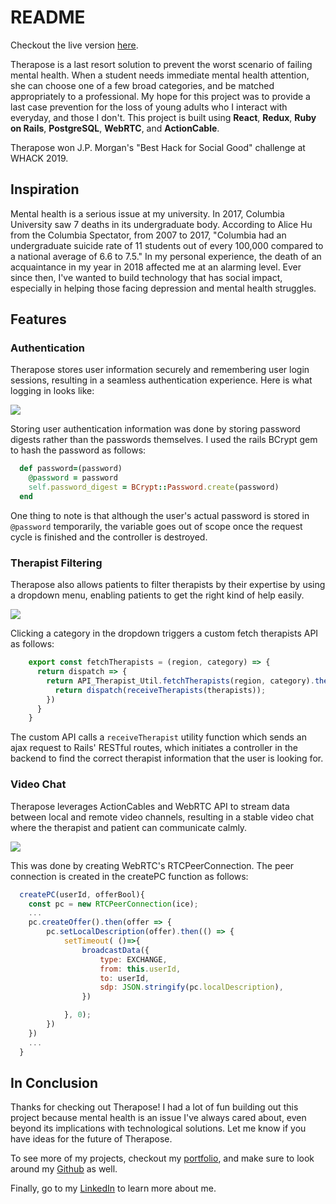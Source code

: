 # README

Checkout the live version [here](https://therapose.herokuapp.com/).

Therapose is a last resort solution to prevent the worst scenario of failing mental health. When a student needs immediate mental health attention, she can choose one of a few broad categories, and be matched appropriately to a professional. My hope for this project was to provide a last case prevention for the loss of young adults who I interact with everyday, and those I don't. This project is built using **React**, **Redux**, **Ruby on Rails**, **PostgreSQL**, **WebRTC**, and **ActionCable**.

Therapose won J.P. Morgan's "Best Hack for Social Good" challenge at WHACK 2019.

## Inspiration

Mental health is a serious issue at my university. In 2017, Columbia University saw 7 deaths in its undergraduate body. According to Alice Hu from the Columbia Spectator, from 2007 to 2017, "Columbia had an undergraduate suicide rate of 11 students out of every 100,000 compared to a national average of 6.6 to 7.5." In my personal experience, the death of an acquaintance in my year in 2018 affected me at an alarming level. Ever since then, I've wanted to build technology that has social impact, especially in helping those facing depression and mental health struggles.

## Features

### Authentication

Therapose stores user information securely and remembering user login sessions, resulting in a seamless authentication experience. Here is what logging in looks like:

![](therapose_authentication_demo.gif)

Storing user authentication information was done by storing password digests rather than the passwords themselves. I used the rails BCrypt gem to hash the password as follows: 

```Ruby
  def password=(password)
    @password = password
    self.password_digest = BCrypt::Password.create(password)
  end
```

One thing to note is that although the user's actual password is stored in `@password` temporarily, the variable goes out of scope once the request cycle is finished and the controller is destroyed. 
    
### Therapist Filtering

Therapose also allows patients to filter therapists by their expertise by using a dropdown menu, enabling patients to get the right kind of help easily.

![](therapist_filtering_demo.gif)

Clicking a category in the dropdown triggers a custom fetch therapists API as follows:

```JavaScript
    export const fetchTherapists = (region, category) => {
      return dispatch => {
        return API_Therapist_Util.fetchTherapists(region, category).then(therapists => {
          return dispatch(receiveTherapists(therapists));
        })
      }
    }
```
The custom API calls a `receiveTherapist` utility function which sends an ajax request to Rails' RESTful routes, which initiates a controller in the backend to find the correct therapist information that the user is looking for.

### Video Chat

Therapose leverages ActionCables and WebRTC API to stream data between local and remote video channels, resulting in a stable video chat where the therapist and patient can communicate calmly.

![](video_chat_demo.gif)

This was done by creating WebRTC's RTCPeerConnection. The peer connection is created in the createPC function as follows:

```JavaScript
  createPC(userId, offerBool){
    const pc = new RTCPeerConnection(ice);
    ...
    pc.createOffer().then(offer => {
        pc.setLocalDescription(offer).then(() => {
            setTimeout( ()=>{
                broadcastData({
                    type: EXCHANGE,
                    from: this.userId,
                    to: userId,
                    sdp: JSON.stringify(pc.localDescription),
                })

            }, 0);
        })
    })
    ...
  }
```

## In Conclusion

Thanks for checking out Therapose! I had a lot of fun building out this project because mental health is an issue I've always cared about, even beyond its implications with technological solutions. Let me know if you have ideas for the future of Therapose.

To see more of my projects, checkout my [portfolio](https://jc4883.github.io/), and make sure to look around my [Github](https://github.com/jc4883) as well.

Finally, go to my [LinkedIn](https://www.linkedin.com/in/peterchoi24/) to learn more about me.
    

